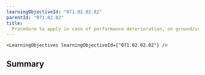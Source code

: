 ```yaml
---
learningObjectiveId: "071.02.02.02"
parentId: "071.02.02"
title:
  Procedure to apply in case of performance deterioration, on ground/in flight
---
```


```tsx eval
<LearningObjectives learningObjectiveId={"071.02.02.02"} />
```

## Summary
